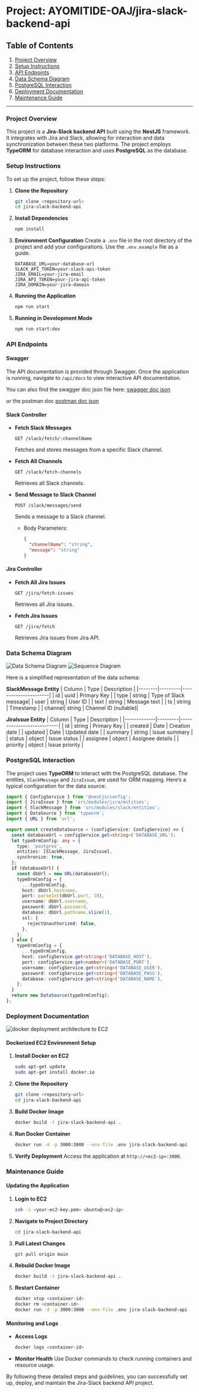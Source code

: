# Project: AYOMITIDE-OAJ/jira-slack-backend-api

## Table of Contents
1. [Project Overview](#project-overview)
2. [Setup Instructions](#setup-instructions)
3. [API Endpoints](#api-endpoints)
4. [Data Schema Diagram](#data-schema-diagram)
5. [PostgreSQL Interaction](#postgresql-interaction)
6. [Deployment Documentation](#deployment-documentation)
7. [Maintenance Guide](#maintenance-guide)

---

### Project Overview
This project is a **Jira-Slack backend API** built using the **NestJS** framework. It integrates with Jira and Slack, allowing for interaction and data synchronization between these two platforms. The project employs **TypeORM** for database interaction and uses **PostgreSQL** as the database.

### Setup Instructions
To set up the project, follow these steps:

1. **Clone the Repository**
   ```bash
   git clone <repository-url>
   cd jira-slack-backend-api
   ```

2. **Install Dependencies**
   ```bash
   npm install
   ```

3. **Environment Configuration**
   Create a `.env` file in the root directory of the project and add your configurations. Use the `.env.example` file as a guide.
   ```env
   DATABASE_URL=your-database-url
   SLACK_API_TOKEN=your-slack-api-token
   JIRA_EMAIL=your-jira-email
   JIRA_API_TOKEN=your-jira-api-token
   JIRA_DOMAIN=your-jira-domain
   ```

4. **Running the Application**
   ```bash
   npm run start
   ```

5. **Running in Development Mode**
   ```bash
   npm run start:dev
   ```

### API Endpoints

#### Swagger
The API documentation is provided through Swagger. Once the application is running, navigate to `/api/docs` to view interactive API documentation.

You can also find the swagger doc json file here: [swagger doc json](https://github.com/AYOMITIDE-OAJ/jira-slack-backend-api/blob/main/swagger_documentation.json)

or the postman doc [postman doc json](https://documenter.getpostman.com/view/19211919/2sA3kYizzE)

#### Slack Controller
- **Fetch Slack Messages**
  ```http
  GET /slack/fetch/:channelName
  ```
  Fetches and stores messages from a specific Slack channel.

- **Fetch All Channels**
  ```http
  GET /slack/fetch-channels
  ```
  Retrieves all Slack channels.

- **Send Message to Slack Channel**
  ```http
  POST /slack/messages/send
  ```
  Sends a message to a Slack channel.
  - Body Parameters:
    ```json
    {
      "channelName": "string",
      "message": "string"
    }
    ```

#### Jira Controller
- **Fetch All Jira Issues**
  ```http
  GET /jira/fetch-issues
  ```
  Retrieves all Jira issues.

- **Fetch Jira Issues**
  ```http
  GET /jira/fetch
  ```
  Retrieves Jira issues from Jira API.

### Data Schema Diagram

![Data Schema Diagram](assets/jira_uml_diagram.PNG) ![Sequence Diagram](assets/sequence_diagram_slack_entity.PNG)

Here is a simplified representation of the data schema:

**SlackMessage Entity**
| Column | Type    | Description          |
|--------|---------|----------------------|
| id     | uuid    | Primary Key          |
| type   | string  | Type of Slack message|
| user   | string  | User ID              |
| text   | string  | Message text         |
| ts     | string  | Timestamp            |
| channel| string  | Channel ID (nullable)|

**JiraIssue Entity**
| Column      | Type    | Description               |
|-------------|---------|---------------------------|
| id          | string  | Primary Key               |
| created     | Date    | Creation date             |
| updated     | Date    | Updated date              |
| summary     | string  | Issue summary             |
| status      | object  | Issue status              |
| assignee    | object  | Assignee details          |
| priority    | object  | Issue priority            |

### PostgreSQL Interaction
The project uses **TypeORM** to interact with the PostgreSQL database. The entities, `SlackMessage` and `JiraIssue`, are used for ORM mapping. Here’s a typical configuration for the data source:

```typescript
import { ConfigService } from '@nestjs/config';
import { JiraIssue } from 'src/modules/jira/entities';
import { SlackMessage } from 'src/modules/slack/entities';
import { DataSource } from 'typeorm';
import { URL } from 'url';

export const createDataSource = (configService: ConfigService) => {
  const databaseUrl = configService.get<string>('DATABASE_URL');
  let typeOrmConfig: any = {
    type: 'postgres',
    entities: [SlackMessage, JiraIssue],
    synchronize: true,
  };
  if (databaseUrl) {
    const dbUrl = new URL(databaseUrl);
    typeOrmConfig = {
      ...typeOrmConfig,
      host: dbUrl.hostname,
      port: parseInt(dbUrl.port, 10),
      username: dbUrl.username,
      password: dbUrl.password,
      database: dbUrl.pathname.slice(1),
      ssl: {
        rejectUnauthorized: false,
      },
    };
  } else {
    typeOrmConfig = {
      ...typeOrmConfig,
      host: configService.get<string>('DATABASE_HOST'),
      port: configService.get<number>('DATABASE_PORT'),
      username: configService.get<string>('DATABASE_USER'),
      password: configService.get<string>('DATABASE_PASS'),
      database: configService.get<string>('DATABASE_NAME'),
    };
  }
  return new DataSource(typeOrmConfig);
};
```

### Deployment Documentation

![docker deployment architecture to EC2](assets/deploying_with_docker_to_ec2.PNG)

#### Dockerized EC2 Environment Setup

1. **Install Docker on EC2**
   ```bash
   sudo apt-get update
   sudo apt-get install docker.io
   ```

2. **Clone the Repository**
   ```bash
   git clone <repository-url>
   cd jira-slack-backend-api
   ```

3. **Build Docker Image**
   ```bash
   docker build -t jira-slack-backend-api .
   ```

4. **Run Docker Container**
   ```bash
   docker run -d -p 3000:3000 --env-file .env jira-slack-backend-api
   ```

5. **Verify Deployment**
   Access the application at `http://<ec2-ip>:3000`.

### Maintenance Guide

#### Updating the Application

1. **Login to EC2**
   ```bash
   ssh -i <your-ec2-key.pem> ubuntu@<ec2-ip>
   ```

2. **Navigate to Project Directory**
   ```bash
   cd jira-slack-backend-api
   ```

3. **Pull Latest Changes**
   ```bash
   git pull origin main
   ```

4. **Rebuild Docker Image**
   ```bash
   docker build -t jira-slack-backend-api .
   ```

5. **Restart Container**
   ```bash
   docker stop <container-id>
   docker rm <container-id>
   docker run -d -p 3000:3000 --env-file .env jira-slack-backend-api
   ```

#### Monitoring and Logs

- **Access Logs**
  ```bash
  docker logs <container-id>
  ```

- **Monitor Health**
  Use Docker commands to check running containers and resource usage.

By following these detailed steps and guidelines, you can successfully set up, deploy, and maintain the Jira-Slack backend API project.